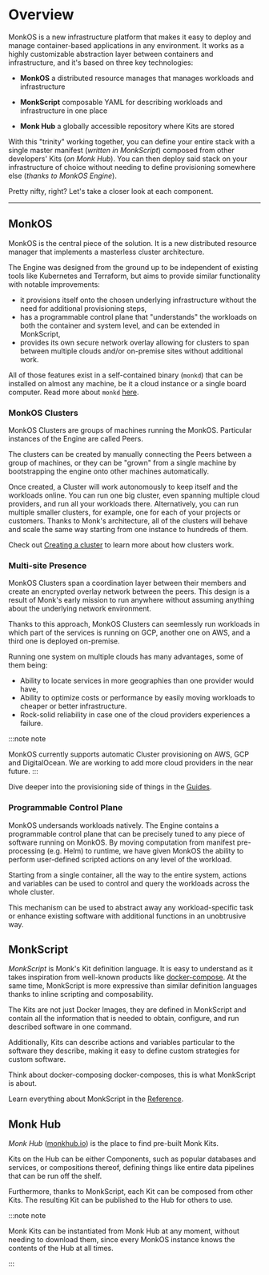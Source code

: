 # Overview

MonkOS is a new infrastructure platform that makes it easy to deploy and manage container-based applications in any environment. It works as a highly customizable abstraction layer between containers and infrastructure, and it's based on three key technologies:

- **MonkOS** a distributed resource manages that manages workloads and infrastructure

- **MonkScript** composable YAML for describing workloads and infrastructure in one place

- **Monk Hub** a globally accessible repository where Kits are stored

With this "trinity" working together, you can define your entire stack with a single master manifest (_written in MonkScript_) composed from other developers' Kits (_on Monk Hub_). You can then deploy said stack on your infrastructure of choice without needing to define provisioning somewhere else (_thanks to MonkOS Engine_).

Pretty nifty, right? Let's take a closer look at each component.

---

## MonkOS

MonkOS is the central piece of the solution. It is a new distributed resource manager that implements a masterless cluster architecture.

The Engine was designed from the ground up to be independent of existing tools like Kubernetes and Terraform, but aims to provide similar functionality with notable improvements:

-   it provisions itself onto the chosen underlying infrastructure without the need for additional provisioning steps,
-   has a programmable control plane that "understands" the workloads on both the container and system level, and can be extended in MonkScript,
-   provides its own secure network overlay allowing for clusters to span between multiple clouds and/or on-premise sites without additional work.

All of those features exist in a self-contained binary (`monkd`) that can be installed on almost any machine, be it a cloud instance or a single board computer. Read more about `monkd` [here](/docs/cli/monkd.md).

### MonkOS Clusters

MonkOS Clusters are groups of machines running the MonkOS. Particular instances of the Engine are called Peers.

The clusters can be created by manually connecting the Peers between a group of machines, or they can be "grown" from a single machine by bootstrapping the engine onto other machines automatically.

Once created, a Cluster will work autonomously to keep itself and the workloads online. You can run one big cluster, even spanning multiple cloud providers, and run all your workloads there. Alternatively, you can run multiple smaller clusters, for example, one for each of your projects or customers. Thanks to Monk's architecture, all of the clusters will behave and scale the same way starting from one instance to hundreds of them.

Check out [Creating a cluster](/docs/lifecycle/cluster-create-1.md) to learn more about how clusters work.

### Multi-site Presence

MonkOS Clusters span a coordination layer between their members and create an encrypted overlay network between the peers. This design is a result of Monk's early mission to run anywhere without assuming anything about the underlying network environment.

Thanks to this approach, MonkOS Clusters can seemlessly run workloads in which part of the services is running on GCP, another one on AWS, and a third one is deployed on-premise.

Running one system on multiple clouds has many advantages, some of them being:

-   Ability to locate services in more geographies than one provider would have,
-   Ability to optimize costs or performance by easily moving workloads to cheaper or better infrastructure.
-   Rock-solid reliability in case one of the cloud providers experiences a failure.

:::note note

MonkOS currently supports automatic Cluster provisioning on AWS, GCP and DigitalOcean. We are working to add more cloud providers in the near future.
:::

Dive deeper into the provisioning side of things in the [Guides](../basics/running-templates).

### Programmable Control Plane

MonkOS undersands workloads natively. The Engine contains a programmable control plane that can be precisely tuned to any piece of software running on MonkOS. By moving computation from manifest pre-processing (e.g. Helm) to runtime, we have given MonkOS the ability to perform user-defined scripted actions on any level of the workload.

Starting from a single container, all the way to the entire system, actions and variables can be used to control and query the workloads across the whole cluster.

This mechanism can be used to abstract away any workload-specific task or enhance existing software with additional functions in an unobtrusive way.

## MonkScript

_MonkScript_ is Monk's Kit definition language. It is easy to understand as it takes inspiration from well-known products like [docker-compose](https://docs.docker.com/compose/). At the same time, MonkScript is more expressive than similar definition languages thanks to inline scripting and composability.

The Kits are not just Docker Images, they are defined in MonkScript and contain all the information that is needed to obtain, configure, and run described software in one command.

Additionally, Kits can describe actions and variables particular to the software they describe, making it easy to define custom strategies for custom software.

Think about docker-composing docker-composes, this is what MonkScript is about.

Learn everything about MonkScript in the [Reference](../monkscript/index.md).

## Monk Hub

_Monk Hub_ ([monkhub.io](https://monkhub.io)) is the place to find pre-built Monk Kits.

Kits on the Hub can be either Components, such as popular databases and services, or compositions thereof, defining things like entire data pipelines that can be run off the shelf.

Furthermore, thanks to MonkScript, each Kit can be composed from other Kits. The resulting Kit can be published to the Hub for others to use.

:::note note

Monk Kits can be instantiated from Monk Hub at any moment, without needing to download them, since every MonkOS instance knows the contents of the Hub at all times.

:::
